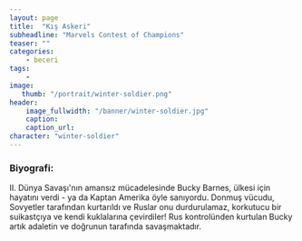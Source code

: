 ```yaml
---
layout: page
title:  "Kış Askeri"
subheadline: "Marvels Contest of Champions"
teaser: ""
categories:
    - beceri
tags:
    -
image:
   thumb: "/portrait/winter-soldier.png"
header:
    image_fullwidth: "/banner/winter-soldier.jpg"
    caption: 
    caption_url: 
character: "winter-soldier"
---
```


### Biyografi:

II. Dünya Savaşı'nın amansız mücadelesinde Bucky Barnes, ülkesi için hayatını verdi - ya da Kaptan Amerika öyle sanıyordu. Donmuş vücudu, Sovyetler tarafından kurtarıldı ve Ruslar onu durdurulamaz, korkutucu bir suikastçıya ve kendi kuklalarına çevirdiler! Rus kontrolünden kurtulan Bucky artık adaletin ve doğrunun tarafında savaşmaktadır.
